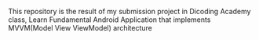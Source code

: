 This repository is the result of my submission project in Dicoding Academy class, Learn Fundamental Android Application that implements MVVM(Model View ViewModel) architecture
